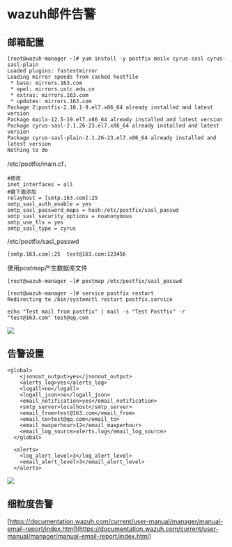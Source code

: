 # wazuh邮件告警

## 邮箱配置

```
[root@wazuh-manager ~]# yum install -y postfix mailx cyrus-sasl cyrus-sasl-plain
Loaded plugins: fastestmirror
Loading mirror speeds from cached hostfile
 * base: mirrors.163.com
 * epel: mirrors.ustc.edu.cn
 * extras: mirrors.163.com
 * updates: mirrors.163.com
Package 2:postfix-2.10.1-9.el7.x86_64 already installed and latest version
Package mailx-12.5-19.el7.x86_64 already installed and latest version
Package cyrus-sasl-2.1.26-23.el7.x86_64 already installed and latest version
Package cyrus-sasl-plain-2.1.26-23.el7.x86_64 already installed and latest version
Nothing to do
```

/etc/postfix/main.cf，

```
#修改
inet_interfaces = all
#最下面添加
relayhost = [smtp.163.com]:25
smtp_sasl_auth_enable = yes
smtp_sasl_password_maps = hash:/etc/postfix/sasl_passwd
smtp_sasl_security_options = noanonymous
smtp_use_tls = yes
smtp_sasl_type = cyrus
```

/etc/postfix/sasl\_passwd

```
[smtp.163.com]:25  test@163.com:123456
```

使用postmap产生数据库文件

```
[root@wazuh-manager ~]# postmap /etc/postfix/sasl_passwd
```



```
[root@wazuh-manager ~]# service postfix restart
Redirecting to /bin/systemctl restart postfix.service
```



```
echo "Test mail from postfix" | mail -s "Test Postfix" -r "test@163.com" test@qq.com
```



![](<../.gitbook/assets/image (182).png>)

## 告警设置

```
<global>
    <jsonout_output>yes</jsonout_output>
    <alerts_log>yes</alerts_log>
    <logall>no</logall>
    <logall_json>no</logall_json>
    <email_notification>yes</email_notification>
    <smtp_server>localhost</smtp_server>
    <email_from>test@163.com</email_from>
    <email_to>test@qq.com</email_to>
    <email_maxperhour>12</email_maxperhour>
    <email_log_source>alerts.log</email_log_source>
  </global>

  <alerts>
    <log_alert_level>3</log_alert_level>
    <email_alert_level>3</email_alert_level>
  </alerts>
```



![](<../.gitbook/assets/image (183).png>)

## 细粒度告警



[https://documentation.wazuh.com/current/user-manual/manager/manual-email-report/index.html](https://documentation.wazuh.com/current/user-manual/manager/manual-email-report/index.html)










